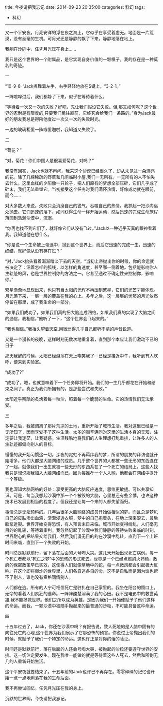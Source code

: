 title: 今夜请把我忘记
date: 2014-09-23 20:35:00
categories: 科幻
tags:
- 科幻
---

又一个平安夜，月亮安详的浮在夜之海上，它似乎在享受着虚无。地面是一片荒漠，没有丝毫的生机。可月光还是静静的飘了下来，静静地落在地上。

我躺在沙砾中，任凭月光压在身上……

我只是这个世界的一个附属品，是它实现自身价值的一颗棋子。我的存在是一种莫名的奇迹。<!-- more -->

一

“10-9-8-”Jack挥舞着左手，右手轻轻地放在S键上，“3-2-1。”

一阵喧哗过后，我们都静了下来，似乎在等待着什么。

“等待着一次又一次的失败？好吧，先让我们假设它失败。但,那又如何呢？这个世界的忍耐是有限度的,只要我们勇往直前，它终究会给我们一条路的。”身为Jack最好的朋友我总是得陪他度过一次又一次的失败时光。

一边的玻璃柜里一阵噼里啪啦，我知道又失败了。

二

“菊花？”

“对，菊花！你们中国人是很喜爱菊花，对吗？”

我没有回答，Jack也就不再问。我来这个沙漠已经很久了，却从未见过一朵漂亮的花。除了几棵稀疏的野草和几间临时小屋,我们一无所有。一无所有的人不怕失去什么。这里血红的夕阳像一只轮子，把人们原有的梦想全部压碎，它们几乎成了碎末，我们无法重塑它。当初接受这个任务时我们满怀热情，好像成功就在眼前，而今……

对大多数人来说，失败只会消磨自己的锐气，吞噬自己的热情。我抓起一把沙向远处抛去。它们迅速的落下，如同获得生命一样开始运动，然后迅速的完成生命旅程落回到浩瀚沙漠中，沉溺。

“你再也找不到它们了，就好像它们从没有飞过。”Jack以一种近乎天真的眼神看着我。我知道他在想什么。

“你是说一个生命被上帝选中，抛到这个世界上，而后它迅速的完成一生，迅速的终结，就好像从没有存在过？”

“对，”Jack抬头看着渐渐暗淡下去的天空，“当初上帝抛出你的时候，你的命运就被决定了：沿着怎样的弧线，以怎样的角速度，甚至哪一侧着地。包括能影响你人生轨迹的风，也是世界控制你的方法之一。它甚至通过不确定性来控制你，影响你。”

繁星渐渐地显现出来，也只有当太阳的光辉不再压制繁星，它们的光芒才能体现。月光落下来，一层一层的覆盖在我的心上。多年之后，这一层层的忧郁的月光依然停留在那里，成了我生命的一部分。

“如果我们成功了，如果我们真的把大脑连成网络，如果我们真的实现了大脑之间的通信，我相信，”他听了一下，“这个世界会飞起来的。”

“我也相信。”我抬头望着天空,用微弱得几乎自己都听不清的声音说道。

又是一个漫长的夜晚，这样时刻无数次地重复着，直到那个本应让我们激动不已的日子

那天我醒的时候，太阳已经游荡在天上嘲笑我了—已经是接近中午，我听到有人欢呼，便来到实验室。

“成功了?”

“成功了。嗯，也就意味着下一个任务即将开始。我们的一生几乎都花在开始和结束之间了。真正为我们所拥有的，是那些尝试和失败。”

太阳近乎残酷的炙烤着每一粒沙，照着每一个脆弱的生命。它的热情我们无法承受。

三

多年之后，我被调离了那片荒凉的土地，重新开始了城市生活。我对这里已经是一无所知了，因而享受不了这种生活。太多的艰辛连同对这里的生活本身的无知，注定要让我迷茫，让我疑惑。生活残酷地将我们的人生理想打乱重排，让许多人的人生轨迹都偏向别人的目标。

慢慢的我开始习惯这一切，深夜的霓虹不再羁绊我的梦，所谓的朋友的拜访也就开始增多。他们大都是大脑网络的成员。几乎整个世界的人都被一些无形的东西连在了一起，就像我们一出生就被一些无形的东西系在了一个死亡的结局上。这些人找我只是想说服我加入大脑网络而已，因为每推荐一个人入网，他都会在网络中提升一个等级。

我也深知大脑网络的好处：享受更高的大脑反应速度，思维更敏捷。可以共享知识。可是，每当我想起沙漠中那一个个被毁的大脑，心里总还有些余悸。也许这种技术已发展到相当的程度了。但我还是让每一个来的人都失望而归。

事情总是无法预料的。几年后很多大脑网络的成员开始做相似的梦。而且总是梦见自己的皮肤渗出血液，渐渐浸透衣服，梦中的自己抱着头，在地上滚来滚去，最后脑浆迸裂。世界开始变得恐慌，有人预言末日来临。城市开始变得纷乱，人们毫无目的的乱转，等待着审判。我忽然记起了沙漠中我们静静的等待失败来临的时刻，世界耐心的把结果交给我们，然后我们漫无目的的在沙漠中乱转，直到下一个上班时间来临，直到下一个失败的开始。

时间总是默默前行，留下落在后面的人号啕大哭。这几天开始出现死亡病例。每一个死亡者都以“死亡之梦”中的恐怖的形式死去。世界是一个已经点燃的火药桶，政府的保密政策早已实效，这使得人们就像草地中的蛇，每一点微风都会引起极大反响。在这个即将爆炸的世界里，人们各自逃各自的命，这不是自私而是因为谁也帮不了别人，谁也没有资格同情别人。

人们都在逃。所有的人宁可相信死亡是驻扎在自己家里的。我坐在阳台的窗口上，无奈的看着人们疯狂的逃命。一阵阵酸楚淌满了我的心田。我不是电影中的救世英雄,我不能拯救世界。他们之所以成为英雄，是因为我们一开始便赋予了他们这样的命运。而我，一颗沙漠中被随手抛起来的最普通的沙粒，不可能具备这种命运。

四

十五年过去了，Jack，你还在沙漠中吗？有报告说，致人死地的是人脑中固有的向往死亡的心理,这个世界为我们展示了它那恐怖的预言。你说过上帝抛出我们的时候，就赋予了我们一个特定的命运。这也许正是对你的话的验证。

时间还是默默前行，落在后面的人还会号啕大哭，被抛起的沙粒还要遵守世界的安排。这一切注定要发生。现在我唯一能做的就是等待着这些人死去，然后和所剩无几的人重新开始生活。

这个平安夜就要结束了。十五年前的Jack也许已不再存在。零零碎碎的记忆也开始一点一点地剥落在我的生命后面。

我不再尝试回忆。任凭月光压在我的身上。

沉默的世界啊，今夜请把我忘记。

